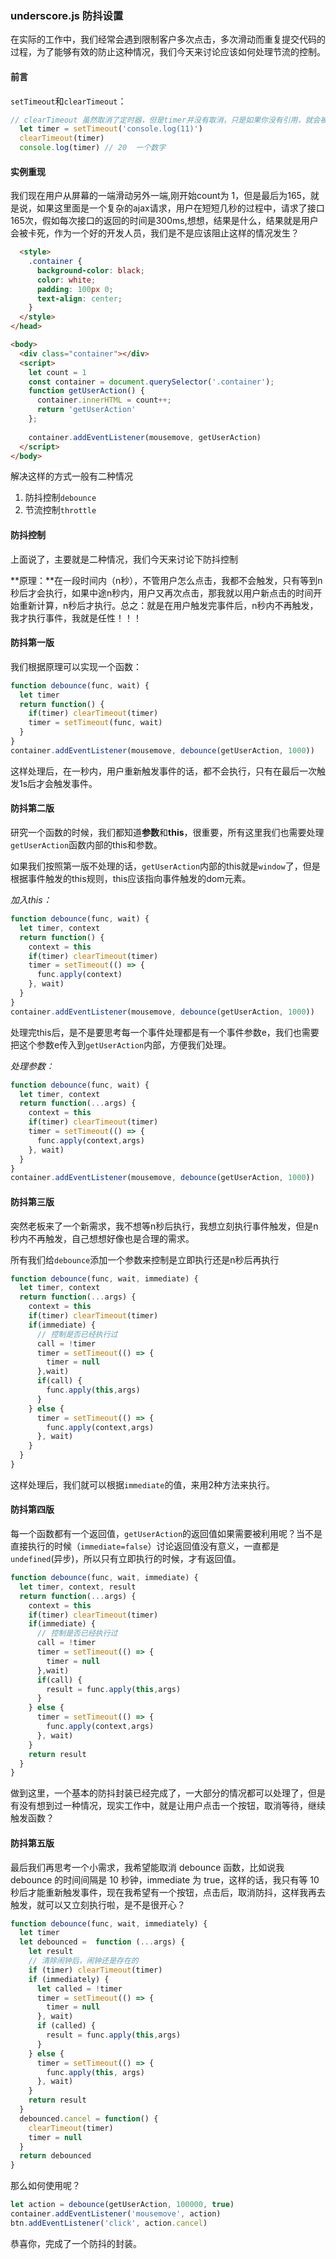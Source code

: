 ### underscore.js 防抖设置

在实际的工作中，我们经常会遇到限制客户多次点击，多次滑动而重复提交代码的过程，为了能够有效的防止这种情况，我们今天来讨论应该如何处理节流的控制。

#### 前言

`setTimeout`和`clearTimeout`：

```javascript
// clearTimeout 虽然取消了定时器，但是timer并没有取消，只是如果你没有引用，就会被垃圾回收。
  let timer = setTimeout('console.log(11)')
  clearTimeout(timer)
  console.log(timer) // 20  一个数字
```

#### 实例重现

我们现在用户从屏幕的一端滑动另外一端,刚开始count为 1，但是最后为165，就是说，如果这里面是一个复杂的ajax请求，用户在短短几秒的过程中，请求了接口165次，假如每次接口的返回的时间是300ms,想想，结果是什么，结果就是用户会被卡死，作为一个好的开发人员，我们是不是应该阻止这样的情况发生？

```html
  <style>
    .container {
      background-color: black;
      color: white;
      padding: 100px 0;
      text-align: center;
    }
  </style>
</head>

<body>
  <div class="container"></div>
  <script>
    let count = 1
    const container = document.querySelector('.container');
    function getUserAction() {
      container.innerHTML = count++;
      return 'getUserAction'
    };
    
    container.addEventListener(mousemove, getUserAction)
  </script>
</body>
```

解决这样的方式一般有二种情况

1. 防抖控制`debounce`
2. 节流控制`throttle` 

#### 防抖控制

上面说了，主要就是二种情况，我们今天来讨论下防抖控制

**原理：**在一段时间内（n秒），不管用户怎么点击，我都不会触发，只有等到n秒后才会执行，如果中途n秒内，用户又再次点击，那我就以用户新点击的时间开始重新计算，n秒后才执行。总之：就是在用户触发完事件后，n秒内不再触发，我才执行事件，我就是任性！！！

#### 防抖第一版

我们根据原理可以实现一个函数：

```javascript
function debounce(func, wait) {
  let timer
  return function() {
    if(timer) clearTimeout(timer)
    timer = setTimeout(func, wait)
  }
}
container.addEventListener(mousemove, debounce(getUserAction, 1000))
```

这样处理后，在一秒内，用户重新触发事件的话，都不会执行，只有在最后一次触发1s后才会触发事件。

#### 防抖第二版

研究一个函数的时候，我们都知道**参数**和**this**，很重要，所有这里我们也需要处理`getUserAction`函数内部的this和参数。

如果我们按照第一版不处理的话，`getUserAction`内部的this就是`window`了，但是根据事件触发的this规则，this应该指向事件触发的dom元素。

*加入this：*

```javascript
function debounce(func, wait) {
  let timer, context
  return function() {
    context = this
    if(timer) clearTimeout(timer)
    timer = setTimeout(() => {
      func.apply(context)
    }, wait)
  }
}
container.addEventListener(mousemove, debounce(getUserAction, 1000))
```

处理完this后，是不是要思考每一个事件处理都是有一个事件参数e，我们也需要把这个参数e传入到`getUserAction`内部，方便我们处理。

*处理参数：*

```javascript
function debounce(func, wait) {
  let timer, context
  return function(...args) {
    context = this
    if(timer) clearTimeout(timer)
    timer = setTimeout(() => {
      func.apply(context,args)
    }, wait)
  }
}
container.addEventListener(mousemove, debounce(getUserAction, 1000))
```

#### 防抖第三版

突然老板来了一个新需求，我不想等n秒后执行，我想立刻执行事件触发，但是n秒内不再触发，自己想想好像也是合理的需求。

所有我们给`debounce`添加一个参数来控制是立即执行还是n秒后再执行

```javascript
function debounce(func, wait, immediate) {
  let timer, context
  return function(...args) {
    context = this
    if(timer) clearTimeout(timer)
    if(immediate) {
      // 控制是否已经执行过
      call = !timer
      timer = setTimeout(() => {
        timer = null
      },wait)
      if(call) {
        func.apply(this,args)
      } 
    } else {
      timer = setTimeout(() => {
      	func.apply(context,args)
      }, wait)
    }
  }
}
```

这样处理后，我们就可以根据`immediate`的值，来用2种方法来执行。

#### 防抖第四版

每一个函数都有一个返回值，`getUserAction`的返回值如果需要被利用呢？当不是直接执行的时候（`immediate=false`）讨论返回值没有意义，一直都是`undefined`(异步)，所以只有立即执行的时候，才有返回值。

```javascript
function debounce(func, wait, immediate) {
  let timer, context, result
  return function(...args) {
    context = this
    if(timer) clearTimeout(timer)
    if(immediate) {
      // 控制是否已经执行过
      call = !timer
      timer = setTimeout(() => {
        timer = null
      },wait)
      if(call) {
        result = func.apply(this,args)
      } 
    } else {
      timer = setTimeout(() => {
        func.apply(context,args)
      }, wait)
    }
    return result
  }
}
```

做到这里，一个基本的防抖封装已经完成了，一大部分的情况都可以处理了，但是有没有想到过一种情况，现实工作中，就是让用户点击一个按钮，取消等待，继续触发函数？

#### 防抖第五版

最后我们再思考一个小需求，我希望能取消 debounce 函数，比如说我 debounce 的时间间隔是 10 秒钟，immediate 为 true，这样的话，我只有等 10 秒后才能重新触发事件，现在我希望有一个按钮，点击后，取消防抖，这样我再去触发，就可以又立刻执行啦，是不是很开心？

```javascript
function debounce(func, wait, immediately) {
  let timer
  let debounced =  function (...args) {
    let result
    // 清除闹钟后，闹钟还是存在的
    if (timer) clearTimeout(timer)
    if (immediately) {
      let called = !timer
      timer = setTimeout(() => {
        timer = null
      }, wait)
      if (called) {
        result = func.apply(this,args)
      }
    } else {
      timer = setTimeout(() => {
        func.apply(this, args)
      }, wait)
    }
    return result
  }
  debounced.cancel = function() {
    clearTimeout(timer)
    timer = null
  }
  return debounced
}
```

那么如何使用呢？

```javascript
let action = debounce(getUserAction, 100000, true)
container.addEventListener('mousemove', action)
btn.addEventListener('click', action.cancel)
```

恭喜你，完成了一个防抖的封装。